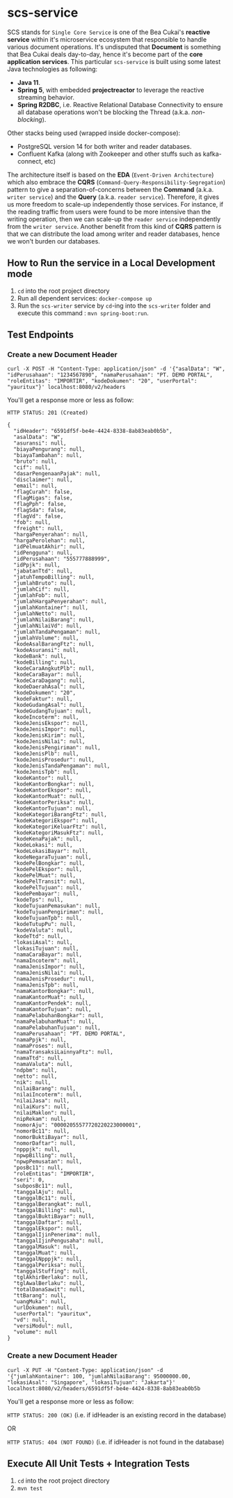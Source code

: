 # scs-service

SCS stands for `Single Core Service` is one of the Bea Cukai's **reactive service** within it's microservice ecosystem that responsible to handle various document operations.
It's undisputed that **Document** is something that Bea Cukai deals day-to-day, hence it's become part of the **core application services**. 
This particular `scs-service` is built using some latest Java technologies as following:
- **Java 11**.
- **Spring 5**, with embedded **projectreactor** to leverage the reactive streaming behavior.
- **Spring R2DBC**, i.e. Reactive Relational Database Connectivity to ensure all database operations won't be blocking the Thread (a.k.a. *non-blocking*).

Other stacks being used (wrapped inside docker-compose):
- PostgreSQL version 14 for both writer and reader databases.
- Confluent Kafka (along with Zookeeper and other stuffs such as kafka-connect, etc) 

The architecture itself is based on the **EDA** (`Event-Driven Architecture`) which also embrace the **CQRS** (`Command-Query-Responsibility-Segregation`) pattern to give a separation-of-concerns between the **Command** (a.k.a. `writer service`) and the **Query** (a.k.a. `reader service`).
Therefore, it gives us more freedom to scale-up independently those services. For instance, if the reading traffic from users were found to be more intensive than the writing operation, then we can scale-up the `reader service` independently from the `writer service`. 
Another benefit from this kind of **CQRS** pattern is that we can distribute the load among writer and reader databases, hence we won't burden our databases.

## How to Run the service in a Local Development mode

1. `cd` into the root project directory
2. Run all dependent services: `docker-compose up`
3. Run the `scs-writer` service by `cd`-ing into the `scs-writer` folder and execute this command : `mvn spring-boot:run`.

## Test Endpoints

### Create a new Document Header

```
curl -X POST -H "Content-Type: application/json" -d '{"asalData": "W", "idPerusahaan": "1234567890", "namaPerusahaan": "PT. DEMO PORTAL", "roleEntitas": "IMPORTIR", "kodeDokumen": "20", "userPortal": "yauritux"}' localhost:8080/v2/headers
```

You'll get a response more or less as follow:

`HTTP STATUS: 201 (Created)`

```
{
  "idHeader": "6591df5f-be4e-4424-8338-8ab83eab0b5b",
  "asalData": "W",
  "asuransi": null,
  "biayaPengurang": null,
  "biayaTambahan": null,
  "bruto": null,
  "cif": null,
  "dasarPengenaanPajak": null,
  "disclaimer": null,
  "email": null,
  "flagCurah": false,
  "flagMigas": false,
  "flagPph": false,
  "flagSda": false,
  "flagVd": false,
  "fob": null,
  "freight": null,
  "hargaPenyerahan": null,
  "hargaPerolehan": null,
  "idPelmuatAkhir": null,
  "idPengguna": null,
  "idPerusahaan": "555777888999",
  "idPpjk": null,
  "jabatanTtd": null,
  "jatuhTempoBilling": null,
  "jumlahBruto": null,
  "jumlahCif": null,
  "jumlahFob": null,
  "jumlahHargaPenyerahan": null,
  "jumlahKontainer": null,
  "jumlahNetto": null,
  "jumlahNilaiBarang": null,
  "jumlahNilaiVd": null,
  "jumlahTandaPengaman": null,
  "jumlahVolume": null,
  "kodeAsalBarangFtz": null,
  "kodeAsuransi": null,
  "kodeBank": null,
  "kodeBilling": null,
  "kodeCaraAngkutPlb": null,
  "kodeCaraBayar": null,
  "kodeCaraDagang": null,
  "kodeDaerahAsal": null,
  "kodeDokumen": "20",
  "kodeFaktur": null,
  "kodeGudangAsal": null,
  "kodeGudangTujuan": null,
  "kodeIncoterm": null,
  "kodeJenisEkspor": null,
  "kodeJenisImpor": null,
  "kodeJenisKirim": null,
  "kodeJenisNilai": null,
  "kodeJenisPengiriman": null,
  "kodeJenisPlb": null,
  "kodeJenisProsedur": null,
  "kodeJenisTandaPengaman": null,
  "kodeJenisTpb": null,
  "kodeKantor": null,
  "kodeKantorBongkar": null,
  "kodeKantorEkspor": null,
  "kodeKantorMuat": null,
  "kodeKantorPeriksa": null,
  "kodeKantorTujuan": null,
  "kodeKategoriBarangFtz": null,
  "kodeKategoriEkspor": null,
  "kodeKategoriKeluarFtz": null,
  "kodeKategoriMasukFtz": null,
  "kodeKenaPajak": null,
  "kodeLokasi": null,
  "kodeLokasiBayar": null,
  "kodeNegaraTujuan": null,
  "kodePelBongkar": null,
  "kodePelEkspor": null,
  "kodePelMuat": null,
  "kodePelTransit": null,
  "kodePelTujuan": null,
  "kodePembayar": null,
  "kodeTps": null,
  "kodeTujuanPemasukan": null,
  "kodeTujuanPengiriman": null,
  "kodeTujuanTpb": null,
  "kodeTutupPu": null,
  "kodeValuta": null,
  "kodeTtd": null,
  "lokasiAsal": null,
  "lokasiTujuan": null,
  "namaCaraBayar": null,
  "namaIncoterm": null,
  "namaJenisImpor": null,
  "namaJenisNilai": null,
  "namaJenisProsedur": null,
  "namaJenisTpb": null,
  "namaKantorBongkar": null,
  "namaKantorMuat": null,
  "namaKantorPendek": null,
  "namaKantorTujuan": null,
  "namaPelabuhanBongkar": null,
  "namaPelabuhanMuat": null,
  "namaPelabuhanTujuan": null,
  "namaPerusahaan": "PT. DEMO PORTAL",
  "namaPpjk": null,
  "namaProses": null,
  "namaTransaksiLainnyaFtz": null,
  "namaTtd": null,
  "namaValuta": null,
  "ndpbm": null,
  "netto": null,
  "nik": null,
  "nilaiBarang": null,
  "nilaiIncoterm": null,
  "nilaiJasa": null,
  "nilaiKurs": null,
  "nilaiMaklon": null,
  "nipRekam": null,
  "nomorAju": "00002055577720220223000001",
  "nomorBc11": null,
  "nomorBuktiBayar": null,
  "nomorDaftar": null,
  "npppjk": null,
  "npwpBilling": null,
  "npwpPemusatan": null,
  "posBc11": null,
  "roleEntitas": "IMPORTIR",
  "seri": 0,
  "subposBc11": null,
  "tanggalAju": null,
  "tanggalBc11": null,
  "tanggalBerangkat": null,
  "tanggalBilling": null,
  "tanggalBuktiBayar": null,
  "tanggalDaftar": null,
  "tanggalEkspor": null,
  "tanggalIjinPenerima": null,
  "tanggalIjinPengusaha": null,
  "tanggalMasuk": null,
  "tanggalMuat": null,
  "tanggalNpppjk": null,
  "tanggalPeriksa": null,
  "tanggalStuffing": null,
  "tglAkhirBerlaku": null,
  "tglAwalBerlaku": null,
  "totalDanaSawit": null,
  "ttBarang": null,
  "uangMuka": null,
  "urlDokumen": null,
  "userPortal": "yauritux",
  "vd": null,
  "versiModul": null,
  "volume": null
}
```

### Create a new Document Header

```
curl -X PUT -H "Content-Type: application/json" -d '{"jumlahKontainer": 100, "jumlahNilaiBarang": 95000000.00, "lokasiAsal": "Singapore", "lokasiTujuan": "Jakarta"}' localhost:8080/v2/headers/6591df5f-be4e-4424-8338-8ab83eab0b5b
```

You'll get a response more or less as follow:

`HTTP STATUS: 200 (OK)` (i.e. if idHeader is an existing record in the database)

OR

`HTTP STATUS: 404 (NOT FOUND)` (i.e. if idHeader is not found in the database)

## Execute All Unit Tests + Integration Tests

1. `cd` into the root project directory
2. `mvn test`
